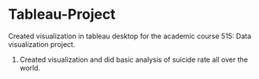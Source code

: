 # Tableau-Project
Created visualization in tableau desktop for the academic course 515: Data visualization project.

1. Created visualization and did basic analysis of suicide rate all over the world.


